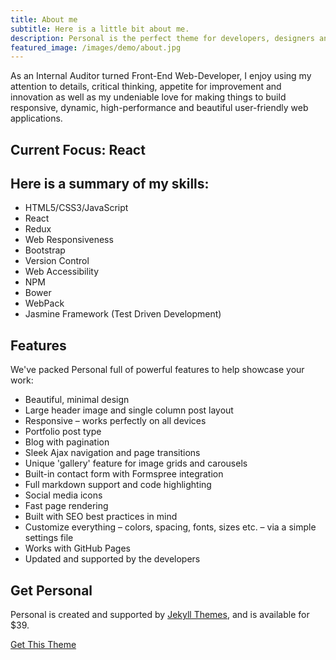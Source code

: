 ```yaml
---
title: About me
subtitle: Here is a little bit about me.
description: Personal is the perfect theme for developers, designers and other creatives.
featured_image: /images/demo/about.jpg
---
```


As an Internal Auditor turned Front-End Web-Developer, I enjoy using my attention to details, critical thinking, appetite for improvement and innovation as well as my undeniable love for making things to build responsive, dynamic, high-performance and beautiful user-friendly web applications. 

## Current Focus: React


## Here is a summary of my skills:

* HTML5/CSS3/JavaScript
* React
* Redux
* Web Responsiveness
* Bootstrap
* Version Control
* Web Accessibility
* NPM
* Bower
* WebPack
* Jasmine Framework (Test Driven Development)


## Features

We've packed Personal full of powerful features to help showcase your work:

* Beautiful, minimal design
* Large header image and single column post layout
* Responsive – works perfectly on all devices
* Portfolio post type
* Blog with pagination
* Sleek Ajax navigation and page transitions
* Unique 'gallery' feature for image grids and carousels
* Built-in contact form with Formspree integration
* Full markdown support and code highlighting
* Social media icons
* Fast page rendering
* Built with SEO best practices in mind
* Customize everything – colors, spacing, fonts, sizes etc. – via a simple settings file
* Works with GitHub Pages
* Updated and supported by the developers

## Get Personal

Personal is created and supported by [Jekyll Themes](https://jekyllthemes.io), and is available for $39.

<a href="https://jekyllthemes.io/theme/personal-website-jekyll-theme" class="button button--large">Get This Theme</a>
